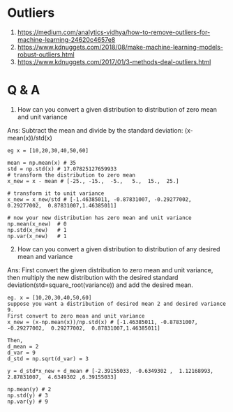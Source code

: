 # Outliers
1. https://medium.com/analytics-vidhya/how-to-remove-outliers-for-machine-learning-24620c4657e8
2. https://www.kdnuggets.com/2018/08/make-machine-learning-models-robust-outliers.html
3. https://www.kdnuggets.com/2017/01/3-methods-deal-outliers.html

# Q & A
1. How can you convert a given distribution to distribution of zero mean and unit variance

Ans: Subtract the mean and divide by the standard deviation: (x-mean(x))/std(x)
```
eg x = [10,20,30,40,50,60]

mean = np.mean(x) # 35
std = np.std(x) # 17.07825127659933
# transform the distribution to zero mean 
x_new = x - mean # [-25., -15.,  -5.,   5.,  15.,  25.]

# transform it to unit variance
x_new = x_new/std # [-1.46385011, -0.87831007, -0.29277002,  0.29277002,  0.87831007,1.46385011]

# now your new distribution has zero mean and unit variance
np.mean(x_new)  # 0
np.std(x_new)   # 1
np.var(x_new)   # 1
```

2. How can you convert a given distribution to distribution of any desired mean and variance

Ans: First convert the given distribution to zero mean and unit variance, then multiply the new distribution with the desired standard deviation(std=square_root(variance)) and add the desired mean. 
```
eg. x = [10,20,30,40,50,60]
suppose you want a distribution of desired mean 2 and desired variance 9.
First convert to zero mean and unit variance
x_new = (x-np.mean(x))/np.std(x) # [-1.46385011, -0.87831007, -0.29277002,  0.29277002,  0.87831007,1.46385011]

Then,
d_mean = 2
d_var = 9
d_std = np.sqrt(d_var) = 3

y = d_std*x_new + d_mean # [-2.39155033, -0.6349302 ,  1.12168993,  2.87831007,  4.6349302 ,6.39155033]

np.mean(y) # 2
np.std(y) # 3
np.var(y) # 9
```
